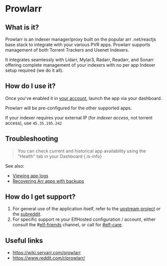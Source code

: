# Prowlarr

## What is it?

Prowlarr is an indexer manager/proxy built on the popular arr .net/reactjs base stack to integrate with your various PVR apps. Prowlarr supports management of both Torrent Trackers and Usenet Indexers. 

It integrates seamlessly with Lidarr, Mylar3, Radarr, Readarr, and Sonarr offering complete management of your indexers with no per app Indexer setup required (we do it all).

## How do I use it?

Once you've enabled it in [your account](https://elfhosted.com/tenant/apps/0), launch the app via your dashboard.

Prowlarr will be pre-configured for the other supported apps.

If your indexer requires your external IP (for *indexer access*, not torrent access), use `45.35.195.242`

## Troubleshooting

> You can check current and historical app availability using the "Health" tab in your Dashboard
{.is-info}

See also:

* [Viewing app logs](/Reference/Viewing_app_logs)
* [Recovering Arr apps with backups](/Reference/Recovering_Arr_apps_with_backups)

## How do I get support?

1. For general use of the application itself, refer to the [upstream project](https://wiki.servarr.com/prowlarr) or the [subreddit](https://www.reddit.com/r/prowlarr).
2. For specific support re your ElfHosted configuration / account, either consult the #[elf-friends](https://discord.com/channels/396055506072109067/1118645576884572303) channel, or call for [#elf-care](https://discord.com/channels/396055506072109067/1119478614287712337).

## Useful links

* https://wiki.servarr.com/prowlarr
* https://www.reddit.com/r/prowlarr/